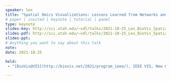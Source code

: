 ```yaml
---
speaker: lex
title: "Spatial Omics Visualizations: Lessons Learned from Networks and Maps"
# paper | invited | keynote | tutorial | panel
type: keynote
slides-key: http://sci.utah.edu/~vdl/talks/2021-10-25_Lex_BioVis_Spatial_Omics.key
slides-pdf: http://sci.utah.edu/~vdl/talks/2021-10-25_Lex_BioVis_Spatial_Omics.pdf
slides-ppt: 
# Anything you want to say about this talk
note:
date: 2021-10-25

held: 
 - "[BioVis@VIS](http://biovis.net/2021/program_ieee/), IEEE VIS, New Orleans, USA (virtual), 2021-10-25"

---
```

